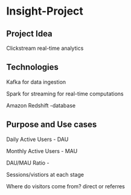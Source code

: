 # Insight-Project

Project Idea
--------------

Clickstream real-time analytics

Technologies
-------------

Kafka for data ingestion

Spark for streaming for real-time computations

Amazon Redshift -database


Purpose and Use cases
-----------------------

Daily Active Users - DAU

Monthly Active Users - MAU

DAU/MAU Ratio - 

Sessions/vistiors at each stage

Where do visitors come from? direct or referres
